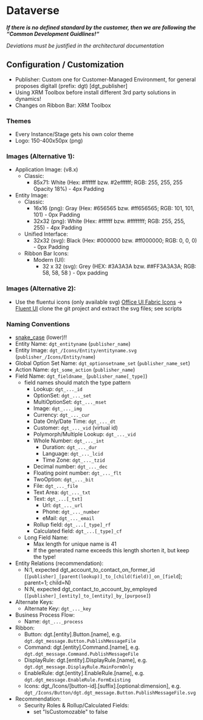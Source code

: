 # Dataverse
**_If there is no defined standard by the customer, then we are following the “Common Development Guidlines!“_**

_Deviations must be justified in the architectural documentation_

## Configuration / Customization
- Publisher: Custom one for Customer-Managed Environment, for general proposes digitall (prefix: dgt) [dgt_publisher]
- Using XRM Toolbox before install different 3rd party solutions in dynamics!
- Changes on Ribbon Bar: XRM Toolbox
### Themes
- Every Instance/Stage gets his own color theme
- Logo: 150-400x50px (png)
### Images (Alternative 1):
- Application Image: (v8.x)
    - Classic:
        - 85x71​: White (Hex: #ffffff bzw. #2effffff; RGB: 255, 255, 255 Opacity 18%​) - 4px Padding
- Entity Image:
    - Classic:
        - 16x16 (png): Gray  (Hex: #656565 bzw. #ff656565; RGB: 101, 101, 101) - 0px Padding
        - 32x32 (png): White (Hex: #ffffff bzw. #ffffffff; RGB: 255, 255, 255) - 4px Padding
    - Unified Interface:
        - 32x32 (svg): Black (Hex: #000000 bzw. #ff000000; RGB: 0, 0, 0) - 0px Padding
    - Ribbon Bar Icons:
        - Modern (UI):
            - 32 x 32 (svg): Grey (HEX: #3A3A3A bzw. ##FF3A3A3A; RGB: 58, 58, 58 ) - 0px padding

### Images (Alternative 2):
- Use the fluentui icons (only available svg)
  [Office UI Fabric Icons](https://uifabricicons.azurewebsites.net) → [Fluent UI](https://github.com/microsoft/fluentui)
  clone the git project and extract the svg files; see scripts

### Naming Conventions
- [snake_case](https://en.wikipedia.org/wiki/Snake_case) (lower)!!
- Entity Name: `dgt_entityname` (`publisher_name`)
- Entity Image: `dgt_/Icons/Entity/entityname.svg` (`publisher_/Icons/Entity/name`)
- Global Option Set Name: `dgt_optionsetname_set` (`publisher_name_set`)
- Action Name: `dgt_some_action` (`publisher_name`)
- Field Name: `dgt_fieldname_` (`publisher_name[_type]`)
    - field names should match the type pattern
        - Lookup: `dgt_..._id`
        - OptionSet: `dgt_..._set`
        - MultiOptionSet: `dgt_..._mset`
        - Image: `dgt_..._img`
        - Currency: `dgt_..._cur`
        - Date Only/Date Time: `dgt_..._dt`
        - Customer: `dgt_..._vid` (virtual id)
        - Polymorph/Multiple Lookup: `dgt_..._vid`
        - Whole Number: `dgt_..._int`
            - Duration: `dgt_..._dur`
            - Language: `dgt_..._lcid`
            - Time Zone: `dgt_..._tzid`
        - Decimal number: `dgt_..._dec`
        - Floating point number: `dgt_..._flt`
        - TwoOption: `dgt_..._bit`
        - File: `dgt_..._file`
        - Text Area: `dgt_..._txt`
        - Text: `dgt_...[_txt]`
            - Url: `dgt_..._url`
            - Phone: `dgt_..._number`
            - eMail: `dgt_..._email`
        - Rollup field: `dgt_...[_type]_rf`
        - Calculated field: `dgt_...[_type]_cf`
    - Long Field Name:
        - Max length for unique name is 41
        - If the generated name exceeds this length shorten it, but keep the type!
- Entity Relations (recommendation):
    - N:1, expected dgt_account_to_contact_on_former_id (`[publisher]_[parent(lookup)]_to_[child(field)]_on_[field`]; parent=1; child=N)
    - N:N, expected dgt_contact_to_account_by_employed (`[publisher]_[entity]_to_[entity]_by_[purpose]`)
- Alternate Keys:
    - Alternate Key: `dgt_..._key`
- Business Process Flow:
    - Name: `dgt_..._process`
- Ribbon:
    - Button: dgt.[entity].Button.[name], e.g. `dgt.dgt_message.Button.PublishMessageFile`
    - Command: dgt.[entity].Command.[name], e.g. `dgt.dgt_message.Command.PublishMessageFile`
    - DisplayRule: dgt.[entity].DisplayRule.[name], e.g. `dgt.dgt_message.DisplayRule.MainFormOnly`
    - EnableRule: dgt.[entity].EnableRule.[name], e.g. `dgt.dgt_message.EnableRule.FormExisting`
    - Icons: dgt_/Icons/[button-id].[suffix].[optional:dimension], e.g. `dgt_/Icons/Button/dgt.dgt_message.Button.PublishMessageFile.svg`
- Recommendation:
    - Security Roles & Rollup/Calculated Fields:
        - set "IsCustomozable" to false

    